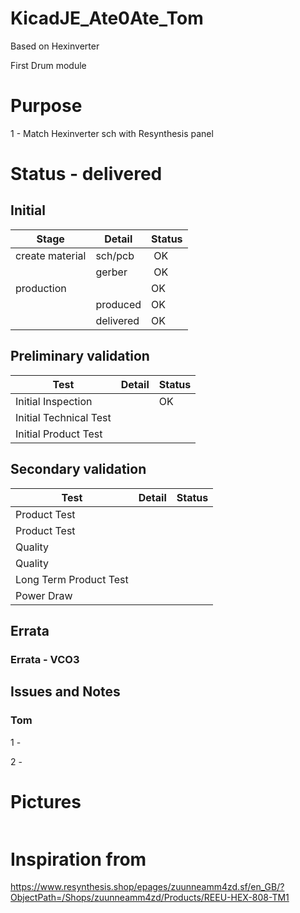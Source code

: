 # KicadJE_Ate0Ate_Tom
Based on Hexinverter

First Drum module

# Purpose
1 - Match Hexinverter sch with Resynthesis panel

# Status - delivered
## Initial 
| Stage  | Detail | Status |
| ------------- | ------------- | ------------- |
| create material  | sch/pcb | OK  |
| | gerber | OK |
| production  |   | OK |
|  | produced | OK |
|  | delivered | OK |

## Preliminary validation
| Test  | Detail | Status |
| ------------- | ------------- | ------------- |
| Initial Inspection | | OK |
| Initial Technical Test |  | |
| Initial Product Test |  | |

## Secondary validation
| Test  | Detail | Status |
| ------------- | ------------- |------------- |
| Product Test |  | |
| Product Test |  |  |
| Quality | | |
| Quality |  |  |
| Long Term Product Test |  |  |
| Power Draw |  | 

## Errata
### Errata - VCO3


## Issues and Notes
### Tom
1 -

2 - 

# Pictures
![]()

# Inspiration from 
https://www.resynthesis.shop/epages/zuunneamm4zd.sf/en_GB/?ObjectPath=/Shops/zuunneamm4zd/Products/REEU-HEX-808-TM1
